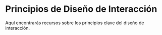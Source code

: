 # Principios de Diseño de Interacción  
Aquí encontrarás recursos sobre los principios clave del diseño de interacción.
